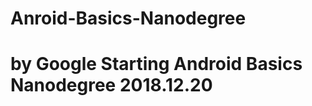 # Anroid-Basics-Nanodegree
by Google
Starting Android Basics Nanodegree 2018.12.20
==============================================
